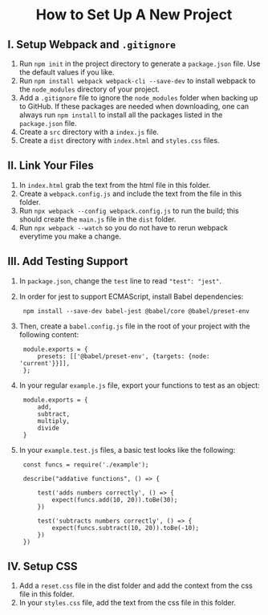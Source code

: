 <h1 style="text-align:center">How to Set Up A New Project</h1>

## I. Setup Webpack and ```.gitignore```

1. Run ```npm init``` in the project directory to generate a ```package.json``` file. Use the default values if you like. 
2. Run ```npm install webpack webpack-cli --save-dev``` to install webpack to the ```node_modules``` directory of your project.
3. Add a ```.gitignore``` file to ignore the ```node_modules``` folder when backing up to GitHub. If these packages are needed when downloading, one can always run ```npm install``` to install all the packages listed in the ```package.json``` file.
4. Create a ```src``` directory with a ```index.js``` file.
5. Create a ```dist``` directory with ```index.html``` and ```styles.css``` files.

## II. Link Your Files

1. In ```index.html``` grab the text from the html file in this folder.
2. Create a ```webpack.config.js``` and include the text from the file in this folder.
3. Run ```npx webpack --config webpack.config.js``` to run the build; this should create the ```main.js``` file in the ```dist``` folder.
4. Run ```npx webpack --watch``` so you do not have to rerun webpack everytime you make a change.

## III. Add Testing Support

1. In ```package.json```, change the ```test``` line to read ```"test": "jest"```.
2. In order for jest to support ECMAScript, install Babel dependencies:

        npm install --save-dev babel-jest @babel/core @babel/preset-env

3. Then, create a ```babel.config.js``` file in the root of your project with the following content:

        module.exports = {
            presets: [['@babel/preset-env', {targets: {node: 'current'}}]],
        };

4. In your regular ```example.js``` file, export your functions to test as an object:
    
        module.exports = {
            add,
            subtract,
            multiply,
            divide
        }

5. In your ```example.test.js``` files, a basic test looks like the following:

        const funcs = require('./example');

        describe("addative functions", () => {

            test('adds numbers correctly', () => {
                expect(funcs.add(10, 20)).toBe(30);
            })

            test('subtracts numbers correctly', () => {
                expect(funcs.subtract(10, 20)).toBe(-10);
            })
        })

## IV. Setup  CSS

1. Add a ```reset.css``` file in the dist folder and add the context from the css file in this folder.
2. In your ```styles.css``` file, add the text from the css file in this folder.